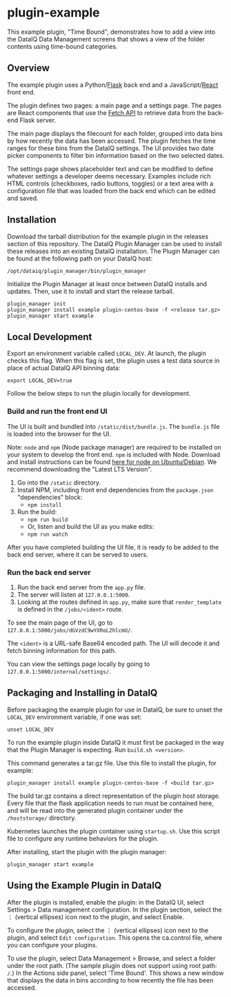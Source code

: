 # plugin-example

This example plugin, "Time Bound", demonstrates how to add a view into the DataIQ Data Management screens that shows a view of the folder contents using time-bound categories. 

## Overview

The example plugin uses a Python/[Flask](https://flask.palletsprojects.com/) back end and a JavaScript/[React](https://reactjs.org/) front end.

The plugin defines two pages: a main page and a settings page.
The pages are React components that use the [Fetch API](https://developer.mozilla.org/en-US/docs/Web/API/Fetch_API) to
retrieve data from the back-end Flask server.

The main page displays the filecount for each folder, grouped into data bins by how recently the data has been accessed. The plugin fetches the time ranges for these bins from the DataIQ settings.
The UI provides two date picker components to filter bin information based on the two selected dates.

The settings page shows placeholder text and can be modified to define whatever settings a developer deems necessary.
Examples include rich HTML controls (checkboxes, radio buttons, toggles) or a text area with a configuration file that
was loaded from the back end which can be edited and saved.

## Installation

Download the tarball distribution for the example plugin in the releases section of this repository.
The DataIQ Plugin Manager can be used to install these releases into an existing DataIQ installation.
The Plugin Manager can be found at the following path on your DataIQ host:

```
/opt/dataiq/plugin_manager/bin/plugin_manager
```

Initialize the Plugin Manager at least once between DataIQ installs and updates.
Then, use it to install and start the release tarball.

```
plugin_manager init
plugin_manager install example plugin-centos-base -f <release tar.gz>
plugin_manager start example
```


## Local Development

Export an environment variable called `LOCAL_DEV`. 
At launch, the plugin checks this flag. 
When this flag is set, the plugin uses a test data source in place of actual DataIQ API binning data:

```
export LOCAL_DEV=true
```

Follow the below steps to run the plugin locally for development.

### Build and run the front end UI

The UI is built and bundled into `/static/dist/bundle.js`. 
The `bundle.js` file is loaded into the browser for the UI.

Note: `node` and `npm` (Node package manager) are required to be installed on your system to develop the front end. `npm` is included with Node. Download and install instructions can be found [here for node on Ubuntu/Debian](https://nodejs.org/en/download/). We recommend downloading the "Latest LTS Version".

1. Go into the `/static` directory.
2. Install NPM, including front end dependencies from the `package.json` "dependencies" block:
   - `npm install`
3. Run the build:
   - `npm run build`
   - Or, listen and build the UI as you make edits:
   - `npm run watch`

After you have completed building the UI file, it is ready to be added to the back end server, where it can be served to users.

### Run the back end server

1. Run the back end server from the `app.py` file.
2. The server will listen at `127.0.0.1:5000`.
3. Looking at the routes defined in `app.py`, make sure that `render_template` is defined in the `/jobs/<ident>` route.

To see the main page of the UI, go to `127.0.0.1:5000/jobs/dGVzdC9wYXRoL2hlcmU/`.
 
The `<ident>` is a URL-safe Base64 encoded path. The UI will decode it and fetch binning information for this path.

You can view the settings page locally by going to `127.0.0.1:5000/internal/settings/`.

## Packaging and Installing in DataIQ

Before packaging the example plugin for use in DataIQ, be sure to unset the `LOCAL_DEV` environment variable, if one was set:

```
unset LOCAL_DEV
```

To run the example plugin inside DataIQ it must first be packaged in the way that the Plugin Manager is expecting.
Run `build.sh <version>`. 

This command generates a tar.gz file. Use this file to install the plugin, for example:

```
plugin_manager install example plugin-centos-base -f <build tar.gz>
```

The build tar.gz contains a direct representation of the plugin host storage.
Every file that the flask application needs to run must be contained here, and will be read into the generated plugin
container under the `/hoststorage/` directory.

Kubernetes launches the plugin container using `startup.sh`. Use this script
file to configure any runtime behaviors for the plugin.

After installing, start the plugin with the plugin manager:

```
plugin_manager start example
```

## Using the Example Plugin in DataIQ

After the plugin is installed, enable the plugin: in the DataIQ UI, select Settings > Data management configuration. In the plugin section, select the  ⋮ (vertical ellipses) icon next to the plugin, and select Enable.

To configure the plugin, select the ⋮ (vertical ellipses) icon next to the plugin, and select `Edit configuration`. This opens the ca.control file, where you can configure your plugins.

To use the plugin, select Data Management > Browse, and select a folder under the root path. (The sample plugin does not support using root path: `/`.) In the Actions side panel, select 'Time Bound'. This shows a new window that displays the data in bins according to how recently the file has been accessed.
